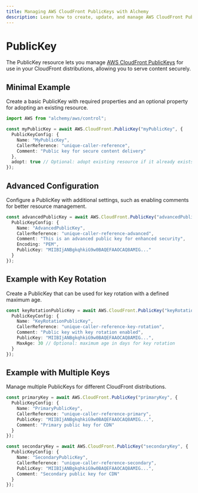 ```yaml
---
title: Managing AWS CloudFront PublicKeys with Alchemy
description: Learn how to create, update, and manage AWS CloudFront PublicKeys using Alchemy Cloud Control.
---
```


# PublicKey

The PublicKey resource lets you manage [AWS CloudFront PublicKeys](https://docs.aws.amazon.com/cloudfront/latest/userguide/) for use in your CloudFront distributions, allowing you to serve content securely.

## Minimal Example

Create a basic PublicKey with required properties and an optional property for adopting an existing resource.

```ts
import AWS from "alchemy/aws/control";

const myPublicKey = await AWS.CloudFront.PublicKey("myPublicKey", {
  PublicKeyConfig: {
    Name: "MyPublicKey",
    CallerReference: "unique-caller-reference",
    Comment: "Public key for secure content delivery"
  },
  adopt: true // Optional: adopt existing resource if it already exists
});
```

## Advanced Configuration

Configure a PublicKey with additional settings, such as enabling comments for better resource management.

```ts
const advancedPublicKey = await AWS.CloudFront.PublicKey("advancedPublicKey", {
  PublicKeyConfig: {
    Name: "AdvancedPublicKey",
    CallerReference: "unique-caller-reference-advanced",
    Comment: "This is an advanced public key for enhanced security",
    Encoding: "PEM",
    PublicKey: "MIIBIjANBgkqhkiG9w0BAQEFAAOCAQ8AMIG..."
  }
});
```

## Example with Key Rotation

Create a PublicKey that can be used for key rotation with a defined maximum age.

```ts
const keyRotationPublicKey = await AWS.CloudFront.PublicKey("keyRotationPublicKey", {
  PublicKeyConfig: {
    Name: "KeyRotationPublicKey",
    CallerReference: "unique-caller-reference-key-rotation",
    Comment: "Public key with key rotation enabled",
    PublicKey: "MIIBIjANBgkqhkiG9w0BAQEFAAOCAQ8AMIG...",
    MaxAge: 30 // Optional: maximum age in days for key rotation
  }
});
```

## Example with Multiple Keys

Manage multiple PublicKeys for different CloudFront distributions.

```ts
const primaryKey = await AWS.CloudFront.PublicKey("primaryKey", {
  PublicKeyConfig: {
    Name: "PrimaryPublicKey",
    CallerReference: "unique-caller-reference-primary",
    PublicKey: "MIIBIjANBgkqhkiG9w0BAQEFAAOCAQ8AMIG...",
    Comment: "Primary public key for CDN"
  }
});

const secondaryKey = await AWS.CloudFront.PublicKey("secondaryKey", {
  PublicKeyConfig: {
    Name: "SecondaryPublicKey",
    CallerReference: "unique-caller-reference-secondary",
    PublicKey: "MIIBIjANBgkqhkiG9w0BAQEFAAOCAQ8AMIG...",
    Comment: "Secondary public key for CDN"
  }
});
```